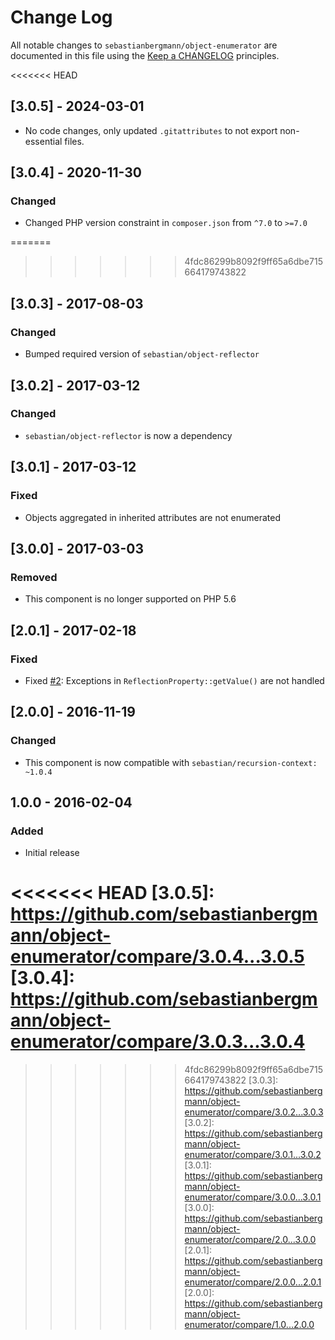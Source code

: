 # Change Log

All notable changes to `sebastianbergmann/object-enumerator` are documented in this file using the [Keep a CHANGELOG](http://keepachangelog.com/) principles.

<<<<<<< HEAD
## [3.0.5] - 2024-03-01

* No code changes, only updated `.gitattributes` to not export non-essential files.

## [3.0.4] - 2020-11-30

### Changed

* Changed PHP version constraint in `composer.json` from `^7.0` to `>=7.0`

=======
>>>>>>> 4fdc86299b8092f9ff65a6dbe715664179743822
## [3.0.3] - 2017-08-03

### Changed

* Bumped required version of `sebastian/object-reflector`

## [3.0.2] - 2017-03-12

### Changed

* `sebastian/object-reflector` is now a dependency

## [3.0.1] - 2017-03-12

### Fixed

* Objects aggregated in inherited attributes are not enumerated

## [3.0.0] - 2017-03-03

### Removed

* This component is no longer supported on PHP 5.6

## [2.0.1] - 2017-02-18

### Fixed

* Fixed [#2](https://github.com/sebastianbergmann/phpunit/pull/2): Exceptions in `ReflectionProperty::getValue()` are not handled

## [2.0.0] - 2016-11-19

### Changed

* This component is now compatible with `sebastian/recursion-context: ~1.0.4`

## 1.0.0 - 2016-02-04

### Added

* Initial release

<<<<<<< HEAD
[3.0.5]: https://github.com/sebastianbergmann/object-enumerator/compare/3.0.4...3.0.5
[3.0.4]: https://github.com/sebastianbergmann/object-enumerator/compare/3.0.3...3.0.4
=======
>>>>>>> 4fdc86299b8092f9ff65a6dbe715664179743822
[3.0.3]: https://github.com/sebastianbergmann/object-enumerator/compare/3.0.2...3.0.3
[3.0.2]: https://github.com/sebastianbergmann/object-enumerator/compare/3.0.1...3.0.2
[3.0.1]: https://github.com/sebastianbergmann/object-enumerator/compare/3.0.0...3.0.1
[3.0.0]: https://github.com/sebastianbergmann/object-enumerator/compare/2.0...3.0.0
[2.0.1]: https://github.com/sebastianbergmann/object-enumerator/compare/2.0.0...2.0.1
[2.0.0]: https://github.com/sebastianbergmann/object-enumerator/compare/1.0...2.0.0

